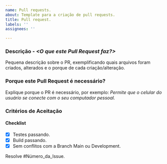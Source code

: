 ```yaml
---
name: Pull requests.
about: Template para a criação de pull requests.
title: Pull request.
labels: ''
assignees: ''

---
```


### Descrição - _<O que este Pull Request faz?>_
Pequena descrição sobre o PR, exemplificando quais arquivos foram criados, alterados e o porque de cada criação/alteração.

### Porque este Pull Request é necessário?
Explique porque o PR é necessário, por exemplo:
_Permite que o celular do usuário se conecte com o seu computador pessoal._

### Critérios de Aceitação
#### Checklist

- [x] Testes passando.
- [x] Build passando.
- [x] Sem conflitos com a Branch Main ou Development.

Resolve #Número_da_Issue.
